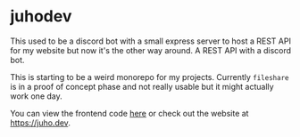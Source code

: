 # juhodev

This used to be a discord bot with a small express server to host a REST API for my website but now it's the other way around. A REST API with a discord bot.

This is starting to be a weird monorepo for my projects. Currently `fileshare` is in a proof of concept phase and not really usable but it might actually work one day.

You can view the frontend code [here](https://github.com/juhodev/juhodev-frontend) or check out the website at https://juho.dev. 
